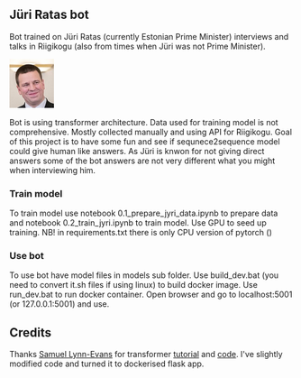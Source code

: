 ## Jüri Ratas bot
Bot trained on Jüri Ratas (currently Estonian Prime Minister) interviews and talks in Riigikogu
 (also from times when Jüri was not Prime Minister). 
 
![Jüri Ratas](https://github.com/RRisto/jyri_bot/blob/master/static/ratas_small.png "Jüri Ratas") 
 
Bot is using transformer architecture. 
Data used for training model is not comprehensive. 
Mostly collected manually and using API for Riigikogu.
Goal of this project is to have some fun and see if sequnece2sequence model could give 
human like answers. As Jüri is knwon for not giving direct answers some of the bot answers are not 
very different what you might when interviewing him.

### Train model
To train model use notebook 0.1_prepare_jyri_data.ipynb to prepare data and 
notebook 0.2_train_jyri.ipynb to train model.
Use GPU to seed up training. NB! in requirements.txt there is only CPU version of pytorch ()

### Use bot
To use bot have model files in models sub folder. Use build_dev.bat (you need to convert it.sh files
 if using linux) to build docker image.
Use run_dev.bat to run docker container. Open browser and go to localhost:5001 (or 127.0.0.1:5001) 
and use.

## Credits
Thanks [Samuel Lynn-Evans](https://towardsdatascience.com/@samuellynnevans) for 
transformer [tutorial](https://towardsdatascience.com/how-to-code-the-transformer-in-pytorch-24db27c8f9ec) and [code](https://github.com/SamLynnEvans/Transformer). 
I've slightly modified code and turned it to dockerised flask app.
